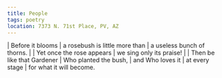 ```yaml
---
title: People
tags: poetry
location: 7373 N. 71st Place, PV, AZ
---
```


| Before it blooms
| a rosebush is little more than
| a useless bunch of thorns.
|
| Yet once the rose appears
| we sing only its praise!
|
| Then be like that Gardener
| Who planted the bush,
| and Who loves it
|   at every stage
| for what it will become.
